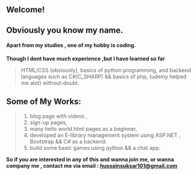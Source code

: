 ## Welcome!

## Obviously you know my name. 
#### Apart from my studies , one of my hobby is coding. 
**Though I dont have much experience ,but I  have learned so far**
> HTML/CSS (obviously),
> basics of python programming, 
> and backend languages such as C#(C_SHARP) &&  basics of php, (udemy helped me alot)  without-doubt.

## Some of My Works:
> 1) blog page with videos ,
> 2) sign-up pages,
> 3) many hello world.html pages as a beginner,
> 4) developed an E-library management system using ASP.NET , Bootstrap && C# as a backend.
> 5) build some basic games using python && a chat app.

**So if you are interested in any of this and wanna join me, or wanna company me , contact me via email : hussainsuksar101@gmail.com**



